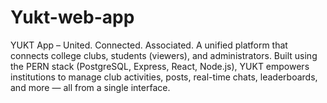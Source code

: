 # Yukt-web-app
YUKT App – United. Connected. Associated. A unified platform that connects college clubs, students (viewers), and administrators. Built using the PERN stack (PostgreSQL, Express, React, Node.js), YUKT empowers institutions to manage club activities, posts, real-time chats, leaderboards, and more — all from a single interface.
